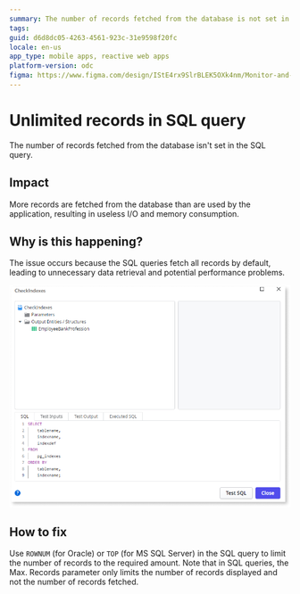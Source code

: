 ```yaml
---
summary: The number of records fetched from the database is not set in the SQL query.
tags: 
guid: d6d8dc05-4263-4561-923c-31e9598f20fc
locale: en-us
app_type: mobile apps, reactive web apps
platform-version: odc
figma: https://www.figma.com/design/IStE4rx9SlrBLEK5OXk4nm/Monitor-and-troubleshoot-apps?node-id=3525-270&t=iZQsHW2YE3rUNFK0-1
---
```


# Unlimited records in SQL query

The number of records fetched from the database isn't set in the SQL query.

## Impact

More records are fetched from the database than are used by the application, resulting in useless I/O and memory consumption.

## Why is this happening?

The issue occurs because the SQL queries fetch all records by default, leading to unnecessary data retrieval and potential performance problems.

![A SQL query without a limit to the number of records fetched.](images/odcs-max-records-sql.png "Unlimited records in a SQL query")

## How to fix

Use `ROWNUM` (for Oracle) or `TOP` (for MS SQL Server) in the SQL query to limit the number of records to the required amount. Note that in SQL queries, the Max. Records parameter only limits the number of records displayed and not the number of records fetched.
